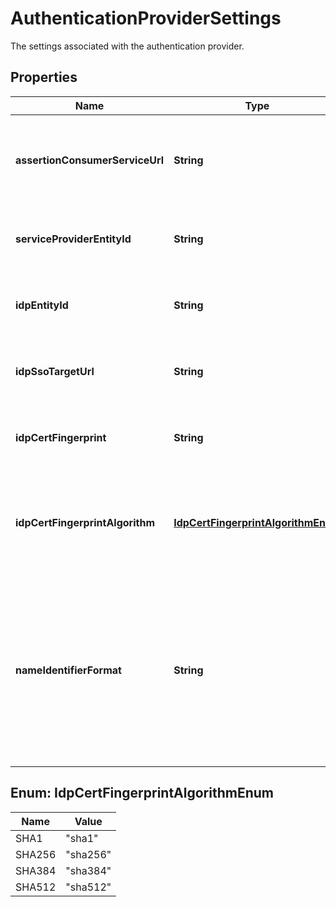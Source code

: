 

# AuthenticationProviderSettings

The settings associated with the authentication provider.

## Properties

Name | Type | Description | Notes
------------ | ------------- | ------------- | -------------
**assertionConsumerServiceUrl** | **String** | The Assertion Consumer Service URL for the service provider (Telnyx). |  [optional]
**serviceProviderEntityId** | **String** | The Entity ID for the service provider (Telnyx). |  [optional]
**idpEntityId** | **String** | The Entity ID for the identity provider (IdP). |  [optional]
**idpSsoTargetUrl** | **String** | The SSO target url for the identity provider (IdP). |  [optional]
**idpCertFingerprint** | **String** | The certificate fingerprint for the identity provider (IdP) |  [optional]
**idpCertFingerprintAlgorithm** | [**IdpCertFingerprintAlgorithmEnum**](#IdpCertFingerprintAlgorithmEnum) | The algorithm used to generate the identity provider&#39;s (IdP) certificate fingerprint |  [optional]
**nameIdentifierFormat** | **String** | The name identifier format associated with the authentication provider. This must be the same for both the Identity Provider (IdP) and the service provider (Telnyx). |  [optional]



## Enum: IdpCertFingerprintAlgorithmEnum

Name | Value
---- | -----
SHA1 | &quot;sha1&quot;
SHA256 | &quot;sha256&quot;
SHA384 | &quot;sha384&quot;
SHA512 | &quot;sha512&quot;



